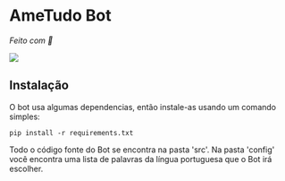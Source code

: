# AmeTudo Bot

*Feito com 💜*

[![](https://pbs.twimg.com/profile_images/1196838823407345669/Urp-5Jl8_200x200.png)](https://twitter.com/AmeTudo_Bot)

## Instalação

O bot usa algumas dependencias, então instale-as usando um comando simples:

`
pip install -r requirements.txt
`

Todo o código fonte do Bot se encontra na pasta 'src'. Na pasta 'config' você encontra uma lista de palavras da língua portuguesa que o Bot irá escolher.
